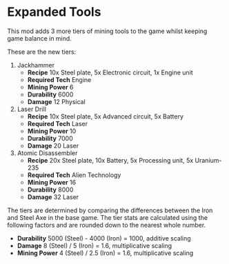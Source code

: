 # Expanded Tools

This mod adds 3 more tiers of mining tools to the game whilst keeping game
balance in mind.

These are the new tiers:

1. Jackhammer
    * __Recipe__ 10x Steel plate, 5x Electronic circuit, 1x Engine unit
    * __Required Tech__ Engine
    * __Mining Power__ 6
    * __Durability__ 6000
    * __Damage__ 12 Physical
2. Laser Drill
    * __Recipe__ 10x Steel plate, 5x Advanced circuit, 5x Battery
    * __Required Tech__ Laser
    * __Mining Power__ 10
    * __Durability__ 7000
    * __Damage__ 20 Laser
3. Atomic Disassembler
    * __Recipe__ 20x Steel plate, 10x Battery, 5x Processing unit, 5x
      Uranium-235
    * __Required Tech__ Alien Technology
    * __Mining Power__ 16
    * __Durability__ 8000
    * __Damage__ 32 Laser

The tiers are determined by comparing the differences between the Iron and
Steel Axe in the base game. The tier stats are calculated using the following
factors and are rounded down to the nearest whole number.

* __Durability__ 5000 (Steel) - 4000 (Iron) = 1000, additive scaling
* __Damage__ 8 (Steel) / 5 (Iron) = 1.6, multiplicative scaling
* __Mining Power__ 4 (Steel) / 2.5 (Iron) = 1.6, multiplicative scaling

